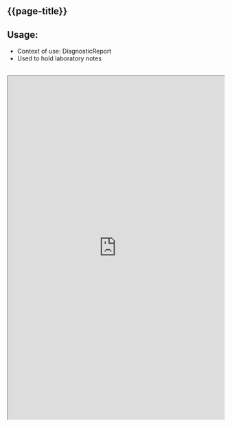 ## {{page-title}}

## Usage:
- Context of use: DiagnosticReport
- Used to hold laboratory notes

<br>

<iframe src="https://simplifier.net/guide/UK-Core-Implementation-Guide-STU3-Sequence/Home/ProfilesandExtensions/ExtensionLibrary?version=current#Extension-UKCore-Note" height="800px" width="100%"></iframe>

